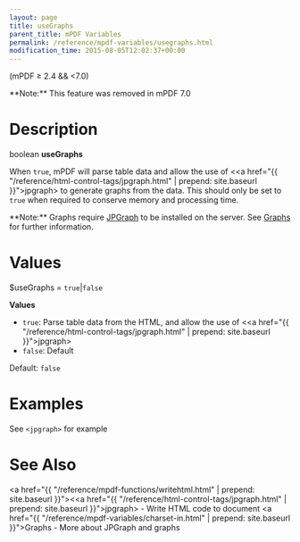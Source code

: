 ```yaml
---
layout: page
title: useGraphs
parent_title: mPDF Variables
permalink: /reference/mpdf-variables/usegraphs.html
modification_time: 2015-08-05T12:02:37+00:00
---
```


(mPDF &ge; 2.4 && <7.0)

<div class="alert alert-danger" role="alert" markdown="1">
  **Note:** This feature was removed in mPDF 7.0
</div>

# Description

boolean **useGraphs**

When `true`, mPDF will parse table data and allow the use of
&lt;<a href="{{ "/reference/html-control-tags/jpgraph.html" | prepend: site.baseurl }}">jpgraph</a>&gt; to generate
graphs from the data. This should only be set to `true` when required to conserve memory
and processing time.

<div class="alert alert-info" role="alert" markdown="1">
  **Note:** Graphs require
  <a href="http://www.aditus.nu/jpgraph/" target="_blank">JPGraph</a> to be installed on the server.
  See <a href="{{ "/what-else-can-i-do/graphs.html" | prepend: site.baseurl }}">Graphs</a> for further information.
</div>

# Values

<span class="parameter">$useGraphs</span> = `true`\|`false`

**Values**

* `true`: Parse table data from the HTML, and allow the use
  of &lt;<a href="{{ "/reference/html-control-tags/jpgraph.html" | prepend: site.baseurl }}">jpgraph</a>&gt;
* `false`: Default

Default: `false`

# Examples

See `<jpgraph>` for example

# See Also

<a href="{{ "/reference/mpdf-functions/writehtml.html" | prepend: site.baseurl }}"></a>&lt;<a href="{{ "/reference/html-control-tags/jpgraph.html" | prepend: site.baseurl }}">jpgraph</a>&gt; - Write HTML code to document
<a href="{{ "/reference/mpdf-variables/charset-in.html" | prepend: site.baseurl }}">Graphs</a> - More about JPGraph and graphs

